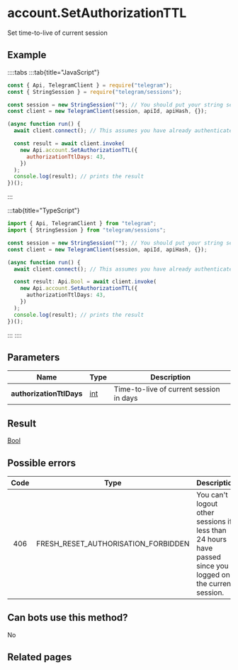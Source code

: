 # account.SetAuthorizationTTL

Set time-to-live of current session

## Example

::::tabs
:::tab{title="JavaScript"}

```js
const { Api, TelegramClient } = require("telegram");
const { StringSession } = require("telegram/sessions");

const session = new StringSession(""); // You should put your string session here
const client = new TelegramClient(session, apiId, apiHash, {});

(async function run() {
  await client.connect(); // This assumes you have already authenticated with .start()

  const result = await client.invoke(
    new Api.account.SetAuthorizationTTL({
      authorizationTtlDays: 43,
    })
  );
  console.log(result); // prints the result
})();
```

:::

:::tab{title="TypeScript"}

```ts
import { Api, TelegramClient } from "telegram";
import { StringSession } from "telegram/sessions";

const session = new StringSession(""); // You should put your string session here
const client = new TelegramClient(session, apiId, apiHash, {});

(async function run() {
  await client.connect(); // This assumes you have already authenticated with .start()

  const result: Api.Bool = await client.invoke(
    new Api.account.SetAuthorizationTTL({
      authorizationTtlDays: 43,
    })
  );
  console.log(result); // prints the result
})();
```

:::
::::

## Parameters

|           Name           | Type                                      | Description                             |
| :----------------------: | ----------------------------------------- | --------------------------------------- |
| **authorizationTtlDays** | [int](https://core.telegram.org/type/int) | Time-to-live of current session in days |

## Result

[Bool](https://core.telegram.org/type/Bool)

## Possible errors

| Code | Type                                | Description                                                                                                |
| :--: | ----------------------------------- | ---------------------------------------------------------------------------------------------------------- |
| 406  | FRESH_RESET_AUTHORISATION_FORBIDDEN | You can't logout other sessions if less than 24 hours have passed since you logged on the current session. |

## Can bots use this method?

No

## Related pages
